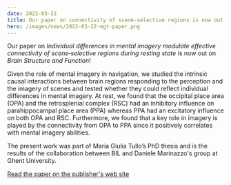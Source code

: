 ```yaml
---
date: 2022-03-22
title: Our paper on connectivity of scene‐selective regions is now out
hero: /images/news/2022-03-22-mgt-paper.png
---
```


Our paper on *Individual differences in mental imagery modulate effective connectivity of scene‐selective regions during resting state* is now out on *Brain Structure and Function*!

Given the role of mental imagery in navigation, we studied the intrinsic causal interactions between brain regions responding to the perception and the imagery of scenes and tested whether they could reflect individual differences in mental imagery. At rest, we found that the occipital place area (OPA) and the retrosplenial complex (RSC) had an inhibitory influence on parahippocampal place area (PPA) whereas PPA had an excitatory influence on both OPA and RSC. Furthermore, we found that a key role in imagery is played by the connectivity from OPA to PPA since it positively correlates with mental imagery abilities.

The present work was part of Maria Giulia Tullo’s PhD thesis and is the results of the collaboration between BIL and Daniele Marinazzo's group at Ghent University. 

[Read the paper on the publisher's web site](https://doi.org/10.1007/s00429-022-02475-0)
